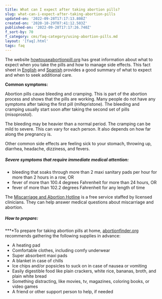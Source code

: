 ```yaml
---
title: What can I expect after taking abortion pills?
slug: what-can-i-expect-after-taking-abortion-pills
updated-on: '2022-09-28T17:17:13.808Z'
created-on: '2020-10-29T07:41:12.503Z'
published-on: '2022-09-28T17:17:26.740Z'
f_sort-by: 70
f_category: cms/faq-category/using-abortion-pills.md
layout: '[faq].html'
tags: faq
---
```


The website [howtouseabortionpill.org](https://www.howtouseabortionpill.org/) has great information about what to expect when you take the pills and how to manage side effects. This fact sheet in [English](https://static1.squarespace.com/static/62dc819617f7b01d65d53943/t/62dc88adce84dc1512eb0e06/1658620080498/How+To+Use+Abortion+Pills.pdf) and [Spanish](https://static1.squarespace.com/static/62dc819617f7b01d65d53943/t/62dc89e9a6c55f515ada4193/1658620398785/COMO+USAR+LAS+PASTILLAS+ABORTIVAS.pdf) provides a good summary of what to expect and when to seek additional care.

**Common symptoms:**

Abortion pills cause bleeding and cramping. This is part of the abortion process and shows that the pills are working. Many people do not have any symptoms after taking the first pill (mifepristone). The bleeding and cramping usually start soon after taking the second set of pills (misoprostol).

The bleeding may be heavier than a normal period. The cramping can be mild to severe. This can vary for each person. It also depends on how far along the pregnancy is.

Other common side effects are feeling sick to your stomach, throwing up, diarrhea, headache, dizziness, and fevers.

##### **Severe symptoms that require immediate medical attention:**

*   bleeding that soaks through more than 2 maxi sanitary pads per hour for more than 2 hours in a row, OR
*   fever of more than 100.4 degrees Fahrenheit for more than 24 hours, OR
*   fever of more than 102.2 degrees Fahrenheit for any length of time

The [Miscarriage and Abortion Hotline](https://www.mahotline.org/) is a free service staffed by licensed clinicians. They can help answer medical questions about miscarriage and abortion.

##### How to prepare:

**‍**To prepare for taking abortion pills at home, [abortionfinder.org](https://abortionfinder.org) recommends gathering the following supplies in advance:

*   A heating pad
*   Comfortable clothes, including comfy underwear
*   Super absorbent maxi pads
*   A blanket in case of chills
*   Ice chips and/or popsicles to suck on in case of nausea or vomiting
*   Easily digestible food like plain crackers, white rice, bananas, broth, and plain white bread
*   Something distracting, like movies, tv, magazines, coloring books, or video games
*   A friend or other support person to help, if needed
